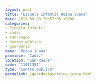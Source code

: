 ```yaml
---
layout: post
title: "Escuela Infantil Reina Juana"
date: 2017-09-20 20:57:05 +0200
categories:
- Escuela Infantil
- cadiz
- san-roque
- Centro público
- guarderia
name: "Reina Juana"
province: "Cádiz"
location: "San Roque"
code: "11011354"
type: "Centro público"
permalink: /guarderias/reina-juana.html
---
```

